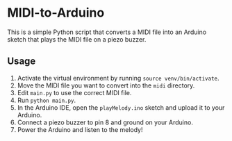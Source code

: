 # MIDI-to-Arduino

This is a simple Python script that converts a MIDI file into an Arduino sketch that plays the MIDI file on a piezo buzzer.

## Usage

1. Activate the virtual environment by running `source venv/bin/activate`.
2. Move the MIDI file you want to convert into the `midi` directory.
3. Edit `main.py` to use the correct MIDI file.
4. Run `python main.py`.
5. In the Arduino IDE, open the `playMelody.ino` sketch and upload it to your Arduino.
6. Connect a piezo buzzer to pin 8 and ground on your Arduino.
7. Power the Arduino and listen to the melody!
